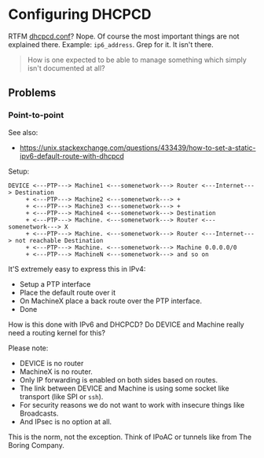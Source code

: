 # Configuring DHCPCD

RTFM [dhcpcd.conf](https://www.daemon-systems.org/man/dhcpcd.conf.5.html)?  Nope.
Of course the most important things are not explained there.
Example: `ip6_address`.  Grep for it.  It isn't there.

> How is one expected to be able to manage something which simply isn't documented at all?

## Problems

### Point-to-point

See also:

- https://unix.stackexchange.com/questions/433439/how-to-set-a-static-ipv6-default-route-with-dhcpcd

Setup:

    DEVICE <---PTP---> Machine1 <---somenetwork---> Router <---Internet---> Destination
         + <---PTP---> Machine2 <---somenetwork---> +
         + <---PTP---> Machine3 <---somenetwork---> +
         + <---PTP---> Machine4 <---somenetwork---> Destination
         + <---PTP---> Machine. <---somenetwork---> Router <---somenetwork---> X
         + <---PTP---> Machine. <---somenetwork---> Router <---Internet---> not reachable Destination
         + <---PTP---> Machine. <---somenetwork---> Machine 0.0.0.0/0
         + <---PTP---> MachineN <---somenetwork---> and so on

It'S extremely easy to express this in IPv4:

- Setup a PTP interface
- Place the default route over it
- On MachineX place a back route over the PTP interface.
- Done

How is this done with IPv6 and DHCPCD?  Do DEVICE and Machine really need a routing kernel for this?

Please note:

- DEVICE is no router
- MachineX is no router.
- Only IP forwarding is enabled on both sides based on routes.
- The link between DEVICE and Machine is using some socket like transport (like SPI or `ssh`).
- For security reasons we do not want to work with insecure things like Broadcasts.
- And IPsec is no option at all.

This is the norm, not the exception.  Think of IPoAC or tunnels like from The Boring Company.
